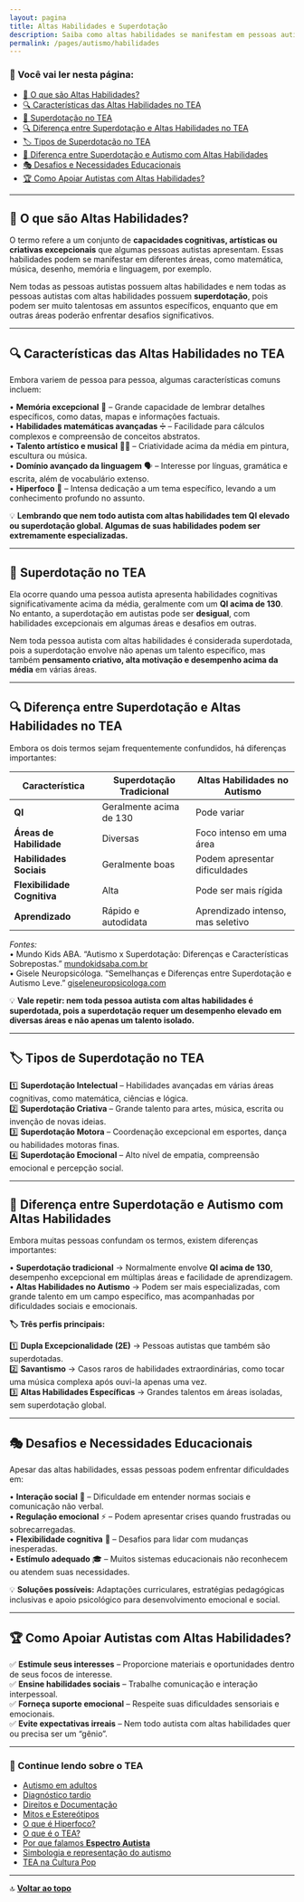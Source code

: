 ```yaml
---
layout: pagina
title: Altas Habilidades e Superdotação
description: Saiba como altas habilidades se manifestam em pessoas autistas e quais os principais perfis.
permalink: /pages/autismo/habilidades
---
```


### 📌 Você vai ler nesta página:

- [🧠 O que são Altas Habilidades?](#🧠-o-que-são-altas-habilidades)
- [🔍 Características das Altas Habilidades no TEA](#🔍-características-das-altas-habilidades-no-tea)
- [🌟 Superdotação no TEA](#🌟-superdotação-no-tea)
- [🔍 Diferença entre Superdotação e Altas Habilidades no TEA](#🔍-diferença-entre-superdotação-e-altas-habilidades-no-tea)
- [🏷️ Tipos de Superdotação no TEA](#🏷️-tipos-de-superdotação-no-tea)
- [🔄 Diferença entre Superdotação e Autismo com Altas Habilidades](#🔄-diferença-entre-superdotação-e-autismo-com-altas-habilidades)
- [🎭 Desafios e Necessidades Educacionais](#🎭-desafios-e-necessidades-educacionais)
- [🏆 Como Apoiar Autistas com Altas Habilidades?](#🏆-como-apoiar-autistas-com-altas-habilidades)

---

## 🧠 O que são Altas Habilidades?

O termo  refere a um conjunto de **capacidades cognitivas, artísticas ou criativas excepcionais** que algumas pessoas autistas apresentam. Essas habilidades podem se manifestar em diferentes áreas, como matemática, música, desenho, memória e linguagem, por exemplo.

Nem todas as pessoas autistas possuem altas habilidades e nem todas as pessoas autistas com altas habilidades possuem **superdotação**, pois podem ser muito talentosas em assuntos específicos, enquanto que em outras áreas poderão enfrentar desafios significativos.

---

## 🔍 Características das Altas Habilidades no TEA

Embora variem de pessoa para pessoa, algumas características comuns incluem:

• **Memória excepcional** 🧠 – Grande capacidade de lembrar detalhes específicos, como datas, mapas e informações factuais.  
• **Habilidades matemáticas avançadas** ➗ – Facilidade para cálculos complexos e compreensão de conceitos abstratos.  
• **Talento artístico e musical** 🎨🎼 – Criatividade acima da média em pintura, escultura ou música.  
• **Domínio avançado da linguagem** 🗣️ – Interesse por línguas, gramática e escrita, além de vocabulário extenso.  
• **Hiperfoco** 🎯 – Intensa dedicação a um tema específico, levando a um conhecimento profundo no assunto.

💡 **Lembrando que nem todo autista com altas habilidades tem QI elevado ou superdotação global. Algumas de suas habilidades podem ser extremamente especializadas.**

---

## 🌟 Superdotação no TEA

Ela ocorre quando uma pessoa autista apresenta habilidades cognitivas significativamente acima da média, geralmente com um **QI acima de 130**. No entanto, a superdotação em autistas pode ser **desigual**, com habilidades excepcionais em algumas áreas e desafios em outras.

Nem toda pessoa autista com altas habilidades é considerada superdotada, pois a superdotação envolve não apenas um talento específico, mas também **pensamento criativo, alta motivação e desempenho acima da média** em várias áreas.

---

## 🔍 Diferença entre Superdotação e Altas Habilidades no TEA

Embora os dois termos sejam frequentemente confundidos, há diferenças importantes:

| **Característica** | **Superdotação Tradicional** | **Altas Habilidades no Autismo** |
|---|---|---|
| **QI** | Geralmente acima de 130 | Pode variar |
| **Áreas de Habilidade** | Diversas | Foco intenso em uma área |
| **Habilidades Sociais** | Geralmente boas | Podem apresentar dificuldades |
| **Flexibilidade Cognitiva** | Alta | Pode ser mais rígida |
| **Aprendizado** | Rápido e autodidata | Aprendizado intenso, mas seletivo |

_Fontes:_  
• Mundo Kids ABA. “Autismo x Superdotação: Diferenças e Características Sobrepostas.” [mundokidsaba.com.br](https://www.mundokidsaba.com.br/ver/autismo-x-superdotacao-diferencas-e-caracteristicas-sobrepostas?utm_source=chatgpt.com)  
• Gisele Neuropsicóloga. “Semelhanças e Diferenças entre Superdotação e Autismo Leve.” [giseleneuropsicologa.com](https://www.giseleneuropsicologa.com/post/semelhan%C3%A7as-entre-superdota%C3%A7%C3%A3o-e-autismo-leve?utm_source=chatgpt.com)

💡 **Vale repetir: nem toda pessoa autista com altas habilidades é superdotada, pois a superdotação requer um desempenho elevado em diversas áreas e não apenas um talento isolado.**

---

## 🏷️ Tipos de Superdotação no TEA

1️⃣ **Superdotação Intelectual** – Habilidades avançadas em várias áreas cognitivas, como matemática, ciências e lógica.  
2️⃣ **Superdotação Criativa** – Grande talento para artes, música, escrita ou invenção de novas ideias.  
3️⃣ **Superdotação Motora** – Coordenação excepcional em esportes, dança ou habilidades motoras finas.  
4️⃣ **Superdotação Emocional** – Alto nível de empatia, compreensão emocional e percepção social.

---

## 🔄 Diferença entre Superdotação e Autismo com Altas Habilidades

Embora muitas pessoas confundam os termos, existem diferenças importantes:

• **Superdotação tradicional** → Normalmente envolve **QI acima de 130**, desempenho excepcional em múltiplas áreas e facilidade de aprendizagem.  
• **Altas Habilidades no Autismo** → Podem ser mais especializadas, com grande talento em um campo específico, mas acompanhadas por dificuldades sociais e emocionais.

**🏷️ Três perfis principais:**

1️⃣ **Dupla Excepcionalidade (2E)** → Pessoas autistas que também são superdotadas.  
2️⃣ **Savantismo** → Casos raros de habilidades extraordinárias, como tocar uma música complexa após ouvi-la apenas uma vez.  
3️⃣ **Altas Habilidades Específicas** → Grandes talentos em áreas isoladas, sem superdotação global.

---

## 🎭 Desafios e Necessidades Educacionais

Apesar das altas habilidades, essas pessoas podem enfrentar dificuldades em:

• **Interação social** 🤝 – Dificuldade em entender normas sociais e comunicação não verbal.  
• **Regulação emocional** ⚡ – Podem apresentar crises quando frustradas ou sobrecarregadas.  
• **Flexibilidade cognitiva** 🔄 – Desafios para lidar com mudanças inesperadas.  
• **Estímulo adequado** 🎓 – Muitos sistemas educacionais não reconhecem ou atendem suas necessidades.

💡 **Soluções possíveis:** Adaptações curriculares, estratégias pedagógicas inclusivas e apoio psicológico para desenvolvimento emocional e social.

---

## 🏆 Como Apoiar Autistas com Altas Habilidades?

✅ **Estimule seus interesses** – Proporcione materiais e oportunidades dentro de seus focos de interesse.  
✅ **Ensine habilidades sociais** – Trabalhe comunicação e interação interpessoal.  
✅ **Forneça suporte emocional** – Respeite suas dificuldades sensoriais e emocionais.  
✅ **Evite expectativas irreais** – Nem todo autista com altas habilidades quer ou precisa ser um “gênio”.

---

### 🔎 Continue lendo sobre o TEA

- [Autismo em adultos](/pages/autismo/tea_adultos.html)  
- [Diagnóstico tardio](/pages/autismo/diag_tardio.html)  
- [Direitos e Documentação](/pages/autismo/direitos.html)  
- [Mitos e Estereótipos](/pages/autismo/mitos.html)  
- [O que é Hiperfoco?](/pages/autismo/index_hiperfoco.html)  
- [O que é o TEA?](/pages/autismo/autismo.html)  
- [Por que falamos **Espectro Autista**](/pages/autismo/espectro.html)  
- [Simbologia e representação do autismo](/pages/autismo/simbolos.html)  
- [TEA na Cultura Pop](/pages/autismo/representacao.html)

---

🔝 [**Voltar ao topo**](#📌-você-vai-ler-nesta-página)
